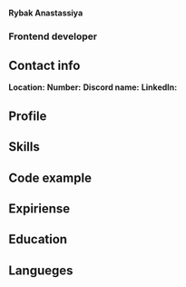 #### Rybak Anastassiya
### Frontend developer


## Contact info

**Location:** 
**Number:**
**Discord name:**
**LinkedIn:** 

## Profile


## Skills


## Code example


## Expiriense


## Education


## Langueges
